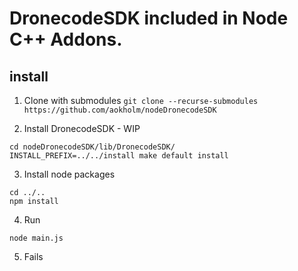 # DronecodeSDK included in Node C++ Addons.

## install
1. Clone with submodules `git clone --recurse-submodules https://github.com/aokholm/nodeDronecodeSDK`

2. Install DronecodeSDK - WIP
```
cd nodeDronecodeSDK/lib/DronecodeSDK/
INSTALL_PREFIX=../../install make default install
```
3. Install node packages
```
cd ../..
npm install
```

4. Run

```
node main.js

```

5. Fails
